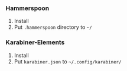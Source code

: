### Hammerspoon

1. Install
2. Put `.hammerspoon` directory to `~/`

### Karabiner-Elements

1. Install
2. Put `karabiner.json` to `~/.config/karabiner/`
